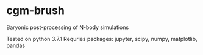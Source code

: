 # cgm-brush
Baryonic post-processing of N-body simulations


Tested on python 3.7.1 
Requries packages: jupyter, scipy, numpy, matplotlib, pandas


